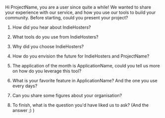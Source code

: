 Hi ProjectName, you are a user since quite a while! We wanted to share your experience with our service, and how you use our tools to build your community.
Before starting, could you present your project?

1. How did you hear about IndieHosters?

2. What tools do you use from IndieHosters?

3. Why did you choose IndieHosters?

4. How do you envision the future for IndieHosters and ProjectName?

5. The application of the month is ApplicationName, could you tell us more on how do you leverage this tool?

6. What is your favorite feature in ApplicationName? And the one you use every days?

7. Can you share some figures about your organisation?

8. To finish, what is the question you'd have liked us to ask? (And the answer ;) )
